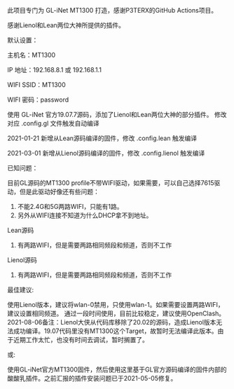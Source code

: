 此项目专门为 GL-iNet MT1300 打造，感谢P3TERX的GitHub Actions项目。

感谢Lienol和Lean两位大神所提供的插件。

默认设置：

主机名：MT1300

IP 地址：192.168.8.1 或 192.168.1.1

WIFI SSID：MT1300

WIFI 密码：password


使用 GL-iNet 官方19.07.7源码，添加了Lienol和Lean两位大神的部分插件。
修改对应 .config.gl 文件触发自动编译

2021-01-21 新增从Lean源码编译的固件，修改 .config.lean 触发编译

2021-03-01 新增从Lienol源码编译的固件，修改 .config.lienol 触发编译

已知问题：

目前GL源码的MT1300 profile不带WIFI驱动，如果需要，可以自己选择7615驱动，但是此驱动好像还有些问题：
1. 不能2.4G和5G两路WIFI，只能有1路。
2. 另外从WIFI连接不知道为什么DHCP拿不到地址。

Lean源码
1. 有两路WIFI，但是需要两路相同频段和频道，否则不工作

Lienol源码
1. 有两路WIFI，但是需要两路相同频段和频道，否则不工作


最佳建议:

使用Lienol版本，建议将wlan-0禁用，只使用wlan-1。如果需要设置两路WIFI，建议设置相同频道。
通过一段时间使用，目前比较稳定，建议使用OpenClash。
2021-08-06备注：Lienol大侠从代码库移除了20.02的源码，造成Lienol版本无法成功编译。19.07代码里没有MT1300这个Target，故暂时无法编译此版本。由于近期工作太忙，也没有时间去调试，暂时搁置了。

或:

使用GL-iNet官方MT1300固件，然后使用这里基于GL官方源码编译的固件内部的酸酸乳插件。之前汇报的插件安装问题已于2021-05-05修复。


